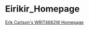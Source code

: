 # Eirikir_Homepage
<a href="https://EirikirKarlsson.github.io/Eirikir_Homepage">Erik Carlson's WRIT4662W Homepage</a>
